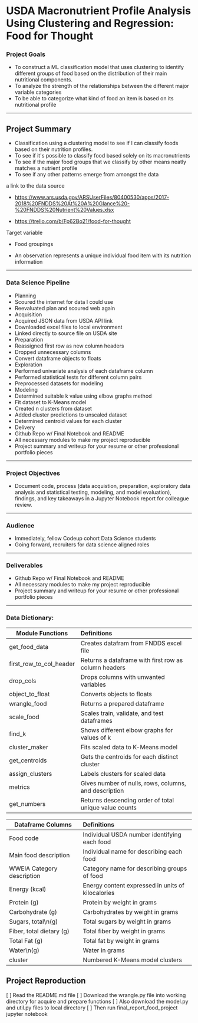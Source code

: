 # USDA Macronutrient Profile Analysis Using Clustering and Regression: Food for Thought

### Project Goals
 - To construct a ML classification model that uses clustering to identify different groups of food based on the distribution of their main nutritional components.
 - To analyze the strength of the relationships between the different major variable categories
 - To be able to categorize what kind of food an item is based on its nutritional profile

--------------------

## Project Summary
 - Classification using a clustering model to see if I can classify foods based on their nutrition profiles.
 - To see if it's possible to classify food based solely on its macronutrients
 - To see if the major food groups that we classify by other means neatly matches a nutrient profile
 - To see if any other patterns emerge from amongst the data
 
a link to the data source
 - https://www.ars.usda.gov/ARSUserFiles/80400530/apps/2017-2018%20FNDDS%20At%20A%20Glance%20-%20FNDDS%20Nutrient%20Values.xlsx
 
 - https://trello.com/b/Fp62Bo21/food-for-thought

Target variable
 - Food groupings
 
 - An observation represents a unique individual food item with its nutrition information
 
--------------------

### Data Science Pipeline
- Planning
 - Scoured the internet for data I could use
 - Reevaluated plan and scoured web again
- Acquisition
 - Acquired JSON data from USDA API link
 - Downloaded excel files to local environment
 - Linked directly to source file on USDA site
- Preparation
 - Reassigned first row as new column headers
 - Dropped unnecessary columns
 - Convert dataframe objects to floats
- Exploration
 - Performed univariate analysis of each dataframe column
 - Performed statistical tests for different column pairs
 - Preprocessed datasets for modeling
- Modeling
 - Determined suitable k value using elbow graphs method
 - Fit dataset to K-Means model
 - Created n clusters from dataset
 - Added cluster predictions to unscaled dataset
 - Determined centroid values for each cluster
- Delivery
 - Github Repo w/ Final Notebook and README
 - All necessary modules to make my project reproducible
 - Project summary and writeup for your resume or other professional portfolio pieces 
 
--------------------

### Project Objectives
- Document code, process (data acquistion, preparation, exploratory data analysis and statistical testing, modeling, and model evaluation), findings, and key takeaways in a Jupyter Notebook report for colleague review.

--------------------
### Audience
- Immediately, fellow Codeup cohort Data Science students
- Going forward, recruiters for data science aligned roles

--------------------

### Deliverables
- Github Repo w/ Final Notebook and README
- All necessary modules to make my project reproducible
- Project summary and writeup for your resume or other professional portfolio pieces

--------------------

### Data Dictionary:
| Module Functions        | Definitions                                          |
| ------------------------|:-----------------------------------------------------|
| get_food_data           | Creates datafram from FNDDS excel file               |
| first_row_to_col_header | Returns a dataframe with first row as column headers |
| drop_cols               | Drops columns with unwanted variables                |
| object_to_float         | Converts objects to floats                           |
| wrangle_food            | Returns a prepared dataframe                         |
| scale_food              | Scales train, validate, and test dataframes          |
| find_k                  | Shows different elbow graphs for values of k         |
| cluster_maker           | Fits scaled data to K-Means model                    |
| get_centroids           | Gets the centroids for each distinct cluster         |
| assign_clusters         | Labels clusters for scaled data                      |
| metrics                 | Gives number of nulls, rows, columns, and description|
| get_numbers             | Returns descending order of total unique value counts|

| Dataframe Columns         | Definitions                                          
| --------------------------|:----------------------------------------------------|
| Food code                 | Individual USDA number identifying each food
| Main food description     | Individual name for describing each food 
| WWEIA Category description| Category name for describing groups of food
| Energy (kcal)             | Energy content expressed in units of kilocalories 
| Protein (g)               | Protein by weight in grams
| Carbohydrate (g)          | Carbohydrates by weight in grams
| Sugars, total\n(g)        | Total sugars by weight in grams 
| Fiber, total dietary (g)  | Total fiber by weight in grams
| Total Fat (g)             | Total fat by weight in grams
| Water\n(g)                | Water in grams
| cluster                   | Numbered K-Means model clusters
                         

## Project Reproduction
[ ] Read the README.md file
[ ] Download the wrangle.py file into working directory for acquire and prepare functions 
[ ] Also download the model.py and util.py files to local directory
[ ] Then run final_report_food_project jupyter notebook

